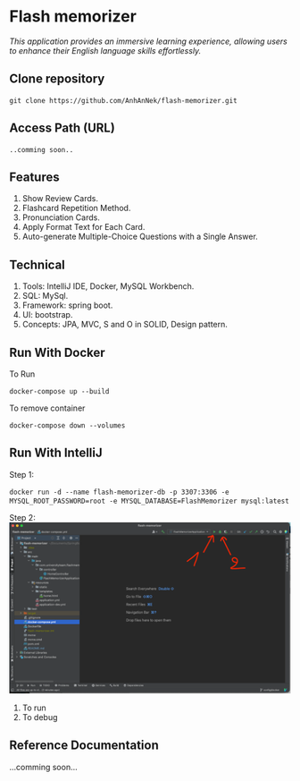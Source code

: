 # **Flash memorizer**
*This application provides an immersive learning experience, allowing users to enhance their English language skills effortlessly.*

## **Clone repository**
```terminal
git clone https://github.com/AnhAnNek/flash-memorizer.git
```

## **Access Path (URL)**
```
..comming soon..
```

## **Features**
1. Show Review Cards.
2. Flashcard Repetition Method.
3. Pronunciation Cards.
4. Apply Format Text for Each Card.
5. Auto-generate Multiple-Choice Questions with a Single Answer.

## **Technical**
1. Tools: IntelliJ IDE, Docker, MySQL Workbench.
2. SQL: MySql.
3. Framework: spring boot.
4. UI: bootstrap.
5. Concepts: JPA, MVC, S and O in SOLID, Design pattern.

## **Run With Docker**
To Run
```
docker-compose up --build
```

To remove container
```
docker-compose down --volumes
```


## **Run With IntelliJ**
Step 1:
```
docker run -d --name flash-memorizer-db -p 3307:3306 -e MYSQL_ROOT_PASSWORD=root -e MYSQL_DATABASE=FlashMemorizer mysql:latest
```

Step 2:
![img.png](img.png)
1. To run
2. To debug

## **Reference Documentation**
...comming soon...
